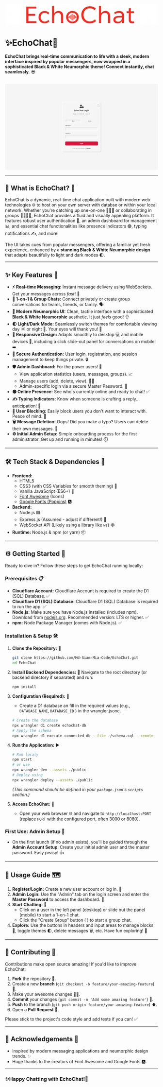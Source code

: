 <img src="assets/Banner.png" alt="EchoChat Banner"></img>

# ✨EchoChat🌟

**EchoChat brings real-time communication to life with a sleek, modern interface inspired by popular messengers, now wrapped in a sophisticated Black & White Neumorphic theme! Connect instantly, chat seamlessly.** 😎

<br/>
<img src="assets/WebUI.png" alt="EchoChat UI"></img>

---

## 🚀 What is EchoChat? 🤔

EchoChat is a dynamic, real-time chat application built with modern web technologies 🌐 to host on your own server with databse or within your local network. Whether you're catching up one-on-one 🧑‍🤝‍🧑 or collaborating in groups 👨‍👩‍👧‍👦, EchoChat provides a fluid and visually appealing platform. It features robust user authentication 🔑, an admin dashboard for management 📊, and essential chat functionalities like presence indicators 🟢, typing notifications ✍️, and more!

The UI takes cues from popular messengers, offering a familiar yet fresh experience, enhanced by a **stunning Black & White Neumorphic design** that adapts beautifully to light and dark modes 🌓.

---

## ✨ Key Features 🌟

*   **⚡ Real-time Messaging:** Instant message delivery using WebSockets. Get your messages across *fast*! 💨
*   **👥 1-on-1 & Group Chats:** Connect privately or create group conversations for teams, friends, or family. 🗣️
*   **🎨 Modern Neumorphic UI:** Clean, tactile interface with a sophisticated **Black & White Neumorphic** aesthetic. It just *feels* good! 👌
*   **🌓 Light/Dark Mode:** Seamlessly switch themes for comfortable viewing day ☀️ or night 🌙. Your eyes will thank you! 🙏
*   **📱 Responsive Design:** Adapts smoothly to desktop 💻 and mobile devices 📱, including a slick slide-out panel for conversations on mobile! ➡️
*   **🔐 Secure Authentication:** User login, registration, and session management to keep things private. 🔒
*   **🛡️ Admin Dashboard:** For the power users! 💪
    *   View application statistics (users, messages, groups). 📈
    *   Manage users (add, delete, view). 🧑‍💼
    *   Admin-specific login via a secure Master Password. 🤫
*   **🟢 Online Presence:** See who's currently online and ready to chat! ✅
*   **✍️ Typing Indicators:** Know when someone is crafting a reply... anticipation! 👀
*   **🚫 User Blocking:** Easily block users you don't want to interact with. Peace of mind. 🧘
*   **🗑️ Message Deletion:** Oops! Did you make a typo? Users can delete their own messages. 🤫
*   **⚙️ Initial Admin Setup:** Simple onboarding process for the first administrator. Get up and running in minutes! ⏱️

---

## 🛠️ Tech Stack & Dependencies 🧱

*   **Frontend:**
    *   HTML5
    *   CSS3 (with CSS Variables for smooth theming) 💅
    *   Vanilla JavaScript (ES6+) 🍦
    *   [Font Awesome](https://fontawesome.com/) (Icons) <i class="fa-solid fa-icons"></i>
    *   [Google Fonts (Poppins)](https://fonts.google.com/specimen/Poppins) 🅰️
*   **Backend:**
    *   Node.js 🟩
    *   Express.js (Assumed - adjust if different!) 🚀
    *   WebSocket API (Likely using a library like `ws`) 🕸️
*   **Runtime:** Node.js & npm (or yarn) 📦

---

## ⚙️ Getting Started 🏁

Ready to dive in? Follow these steps to get EchoChat running locally:

### Prerequisites 📋

*   **Cloudflare Account:** Cloudflare Account is required to create the D1 (SQL) Database. ✅
*   **Cloudflare D1 (SQL) Database:** Cloudflare D1 (SQL) Database is required to run the app. ✅
*   **Node.js:** Make sure you have Node.js installed (includes npm). Download from [nodejs.org](https://nodejs.org/). Recommended version: LTS or higher. ✅
*   **npm:** Node Package Manager (comes with Node.js). ✅

### Installation & Setup 🛠️

1.  **Clone the Repository:** 📂
    ```bash
    git clone https://github.com/Md-Siam-Mia-Code/EchoChat.git
    cd EchoChat
    ```

2.  **Install Backend Dependencies:** 🧩
    Navigate to the root directory (or backend directory if separated) and run:
    ```bash
    npm install
    ```

3.  **Configuration (Required):** 📝
    *   Create a D1 database an fill in the required values (e.g., `DATABASE_NAME`, `DATABASE_ID` ) in the wrangler.jsonc.
    ```bash
    # Create the database
    npx wrangler d1 create echochat-db
    # Apply the schema
    npx wrangler d1 execute connected-db --file ./schema.sql --remote
    ```

4.  **Run the Application:** ▶️
    ```bash
    # Run localy
    npm start
    # or use 
    npx wrangler dev --assets ./public
    # Deploy using
    npx wrangler deploy --assets ./public
    ```
    *(This command should be defined in your `package.json`'s `scripts` section.)*

5.  **Access EchoChat:** 🎉
    *   Open your web browser 🌐 and navigate to `http://localhost:PORT` (replace `PORT` with the configured port, often 3000 or 8080).

### First Use: Admin Setup 👑

*   On the first launch (if no admin exists), you'll be guided through the **Admin Account Setup**. Create your initial admin user and the master password. Easy peasy! 👍

---

## 🚀 Usage Guide 🗺️

1.  **Register/Login:** Create a new user account or log in. 🚪
2.  **Admin Login:** Use the "Admin" tab on the login screen and enter the **Master Password** to access the dashboard. 🔑
3.  **Start Chatting:** 💬
    *   Click on a user in the left panel (desktop) or slide out the panel (mobile) to start a 1-on-1 chat.
    *   Click the "Create Group" button ( <i class="fa-solid fa-users"></i> ) to start a group chat.
4.  **Explore:** Use the buttons in headers and input areas to manage blocks 🚫, toggle themes 🌓, delete messages 🗑️, etc. Have fun exploring! 🥳

---

## 🤝 Contributing 🙌

Contributions make open source amazing! If you'd like to improve EchoChat:

1.  **Fork** the repository 🍴.
2.  Create a new **branch** (`git checkout -b feature/your-amazing-feature`) 🌱.
3.  Make your awesome changes 👨‍💻.
4.  **Commit** your changes (`git commit -m 'Add some amazing feature'`) 💾.
5.  **Push** to the branch (`git push origin feature/your-amazing-feature`) ⬆️.
6.  Open a **Pull Request** 🙏.

Please stick to the project's code style and add tests if you can! ✅

---

## 🙏 Acknowledgements 🎉

*   Inspired by modern messaging applications and neumorphic design trends. ✨
*   Huge thanks to the creators of Font Awesome <i class="fa-brands fa-font-awesome"></i> and Google Fonts 🅰️.

---

### ✨Happy Chatting with EchoChat!🚀
